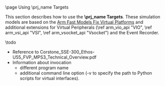 \page Using \prj_name Targets

This section describes how to use the **\prj_name Targets**.  These simulation models are based on the [Arm Fast Models Fix Virtual Platforms](https://developer.arm.com/documentation/100966/1115/Getting-Started-with-Fixed-Virtual-Platforms/Ethernet-with-VE-FVPs) and additional extensions for 
Virtual Peripherals (\ref arm_vio_api "VIO", \ref arm_vsi_api "VSI", \ref arm_vsocket_api "Vsocket") and the Event Recorder.

\todo 
  - Reference to Corstone_SSE-300_Ethos-U55_FVP_MPS3_Technical_Overview.pdf
  - Information about invocation 
      - different program name
	  - additional command line option (-v to specify the path to Python scripts for virtual interfaces).